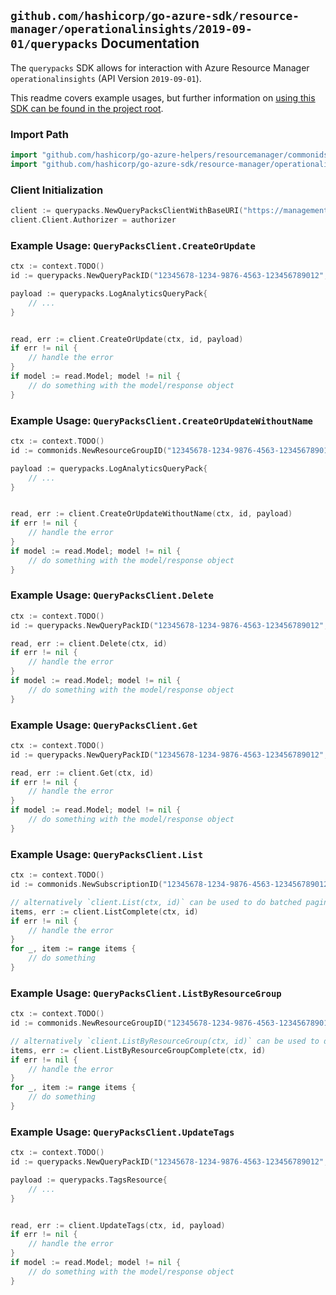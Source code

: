 
## `github.com/hashicorp/go-azure-sdk/resource-manager/operationalinsights/2019-09-01/querypacks` Documentation

The `querypacks` SDK allows for interaction with Azure Resource Manager `operationalinsights` (API Version `2019-09-01`).

This readme covers example usages, but further information on [using this SDK can be found in the project root](https://github.com/hashicorp/go-azure-sdk/tree/main/docs).

### Import Path

```go
import "github.com/hashicorp/go-azure-helpers/resourcemanager/commonids"
import "github.com/hashicorp/go-azure-sdk/resource-manager/operationalinsights/2019-09-01/querypacks"
```


### Client Initialization

```go
client := querypacks.NewQueryPacksClientWithBaseURI("https://management.azure.com")
client.Client.Authorizer = authorizer
```


### Example Usage: `QueryPacksClient.CreateOrUpdate`

```go
ctx := context.TODO()
id := querypacks.NewQueryPackID("12345678-1234-9876-4563-123456789012", "example-resource-group", "queryPackName")

payload := querypacks.LogAnalyticsQueryPack{
	// ...
}


read, err := client.CreateOrUpdate(ctx, id, payload)
if err != nil {
	// handle the error
}
if model := read.Model; model != nil {
	// do something with the model/response object
}
```


### Example Usage: `QueryPacksClient.CreateOrUpdateWithoutName`

```go
ctx := context.TODO()
id := commonids.NewResourceGroupID("12345678-1234-9876-4563-123456789012", "example-resource-group")

payload := querypacks.LogAnalyticsQueryPack{
	// ...
}


read, err := client.CreateOrUpdateWithoutName(ctx, id, payload)
if err != nil {
	// handle the error
}
if model := read.Model; model != nil {
	// do something with the model/response object
}
```


### Example Usage: `QueryPacksClient.Delete`

```go
ctx := context.TODO()
id := querypacks.NewQueryPackID("12345678-1234-9876-4563-123456789012", "example-resource-group", "queryPackName")

read, err := client.Delete(ctx, id)
if err != nil {
	// handle the error
}
if model := read.Model; model != nil {
	// do something with the model/response object
}
```


### Example Usage: `QueryPacksClient.Get`

```go
ctx := context.TODO()
id := querypacks.NewQueryPackID("12345678-1234-9876-4563-123456789012", "example-resource-group", "queryPackName")

read, err := client.Get(ctx, id)
if err != nil {
	// handle the error
}
if model := read.Model; model != nil {
	// do something with the model/response object
}
```


### Example Usage: `QueryPacksClient.List`

```go
ctx := context.TODO()
id := commonids.NewSubscriptionID("12345678-1234-9876-4563-123456789012")

// alternatively `client.List(ctx, id)` can be used to do batched pagination
items, err := client.ListComplete(ctx, id)
if err != nil {
	// handle the error
}
for _, item := range items {
	// do something
}
```


### Example Usage: `QueryPacksClient.ListByResourceGroup`

```go
ctx := context.TODO()
id := commonids.NewResourceGroupID("12345678-1234-9876-4563-123456789012", "example-resource-group")

// alternatively `client.ListByResourceGroup(ctx, id)` can be used to do batched pagination
items, err := client.ListByResourceGroupComplete(ctx, id)
if err != nil {
	// handle the error
}
for _, item := range items {
	// do something
}
```


### Example Usage: `QueryPacksClient.UpdateTags`

```go
ctx := context.TODO()
id := querypacks.NewQueryPackID("12345678-1234-9876-4563-123456789012", "example-resource-group", "queryPackName")

payload := querypacks.TagsResource{
	// ...
}


read, err := client.UpdateTags(ctx, id, payload)
if err != nil {
	// handle the error
}
if model := read.Model; model != nil {
	// do something with the model/response object
}
```
